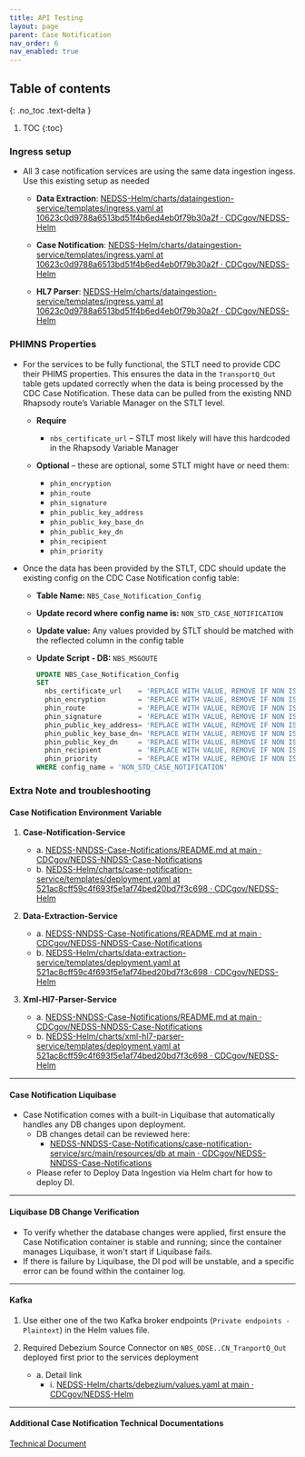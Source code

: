 ```yaml
---
title: API Testing
layout: page
parent: Case Notification
nav_order: 6
nav_enabled: true
---
```


## Table of contents
{: .no_toc .text-delta }

1. TOC
{:toc}

### Ingress setup

- All 3 case notification services are using the same data ingestion ingess. Use this existing setup as needed
  - **Data Extraction**: [NEDSS-Helm/charts/dataingestion-service/templates/ingress.yaml at 10623c0d9788a6513bd51f4b6ed4eb0f79b30a2f · CDCgov/NEDSS-Helm](https://github.com/CDCgov/NEDSS-Helm/blob/10623c0d9788a6513bd51f4b6ed4eb0f79b30a2f/charts/dataingestion-service/templates/ingress.yaml)

  - **Case Notification**: [NEDSS-Helm/charts/dataingestion-service/templates/ingress.yaml at 10623c0d9788a6513bd51f4b6ed4eb0f79b30a2f · CDCgov/NEDSS-Helm](https://github.com/CDCgov/NEDSS-Helm/blob/10623c0d9788a6513bd51f4b6ed4eb0f79b30a2f/charts/dataingestion-service/templates/ingress.yaml)

  - **HL7 Parser**: [NEDSS-Helm/charts/dataingestion-service/templates/ingress.yaml at 10623c0d9788a6513bd51f4b6ed4eb0f79b30a2f · CDCgov/NEDSS-Helm](https://github.com/CDCgov/NEDSS-Helm/blob/10623c0d9788a6513bd51f4b6ed4eb0f79b30a2f/charts/dataingestion-service/templates/ingress.yaml)

### PHIMNS Properties

- For the services to be fully functional, the STLT need to provide CDC their PHIMS properties. This ensures the data in the `TransportQ_Out` table gets updated correctly when the data is being processed by the CDC Case Notification. These data can be pulled from the existing NND Rhapsody route’s Variable Manager on the STLT level.

  - **Require**
    - `nbs_certificate_url` – STLT most likely will have this hardcoded in the Rhapsody Variable Manager

  - **Optional** – these are optional, some STLT might have or need them:
    - `phin_encryption`
    - `phin_route`
    - `phin_signature`
    - `phin_public_key_address`
    - `phin_public_key_base_dn`
    - `phin_public_key_dn`
    - `phin_recipient`
    - `phin_priority`

- Once the data has been provided by the STLT, CDC should update the existing config on the CDC Case Notification config table:

  - **Table Name:** `NBS_Case_Notification_Config`
  - **Update record where config name is:** `NON_STD_CASE_NOTIFICATION`
  - **Update value:** Any values provided by STLT should be matched with the reflected column in the config table

  - **Update Script - DB:** `NBS_MSGOUTE`

    ```sql
    UPDATE NBS_Case_Notification_Config
    SET
      nbs_certificate_url    = 'REPLACE WITH VALUE, REMOVE IF NON IS PROVIDED',
      phin_encryption        = 'REPLACE WITH VALUE, REMOVE IF NON IS PROVIDED',
      phin_route             = 'REPLACE WITH VALUE, REMOVE IF NON IS PROVIDED',
      phin_signature         = 'REPLACE WITH VALUE, REMOVE IF NON IS PROVIDED',
      phin_public_key_address= 'REPLACE WITH VALUE, REMOVE IF NON IS PROVIDED',
      phin_public_key_base_dn= 'REPLACE WITH VALUE, REMOVE IF NON IS PROVIDED',
      phin_public_key_dn     = 'REPLACE WITH VALUE, REMOVE IF NON IS PROVIDED',
      phin_recipient         = 'REPLACE WITH VALUE, REMOVE IF NON IS PROVIDED',
      phin_priority          = 'REPLACE WITH VALUE, REMOVE IF NON IS PROVIDED'
    WHERE config_name = 'NON_STD_CASE_NOTIFICATION'
    ```

### Extra Note and troubleshooting

#### Case Notification Environment Variable

1. **Case-Notification-Service**
   - a. [NEDSS-NNDSS-Case-Notifications/README.md at main · CDCgov/NEDSS-NNDSS-Case-Notifications](https://github.com/CDCgov/NEDSS-NNDSS-Case-Notifications/blob/main/README.md)  
   - b. [NEDSS-Helm/charts/case-notification-service/templates/deployment.yaml at 521ac8cff59c4f693f5e1af74bed20bd7f3c698 · CDCgov/NEDSS-Helm](https://github.com/CDCgov/NEDSS-Helm/blob/521ac8cff59c4f693f5e1af74bed20bd7f3c698/charts/case-notification-service/templates/deployment.yaml)

2. **Data-Extraction-Service**
   - a. [NEDSS-NNDSS-Case-Notifications/README.md at main · CDCgov/NEDSS-NNDSS-Case-Notifications](https://github.com/CDCgov/NEDSS-NNDSS-Case-Notifications/blob/main/README.md)  
   - b. [NEDSS-Helm/charts/data-extraction-service/templates/deployment.yaml at 521ac8cff59c4f693f5e1af74bed20bd7f3c698 · CDCgov/NEDSS-Helm](https://github.com/CDCgov/NEDSS-Helm/blob/521ac8cff59c4f693f5e1af74bed20bd7f3c698/charts/data-extraction-service/templates/deployment.yaml)

3. **Xml-Hl7-Parser-Service**
   - a. [NEDSS-NNDSS-Case-Notifications/README.md at main · CDCgov/NEDSS-NNDSS-Case-Notifications](https://github.com/CDCgov/NEDSS-NNDSS-Case-Notifications/blob/main/README.md)  
   - b. [NEDSS-Helm/charts/xml-hl7-parser-service/templates/deployment.yaml at 521ac8cff59c4f693f5e1af74bed20bd7f3c698 · CDCgov/NEDSS-Helm](https://github.com/CDCgov/NEDSS-Helm/blob/521ac8cff59c4f693f5e1af74bed20bd7f3c698/charts/xml-hl7-parser-service/templates/deployment.yaml)

---

#### Case Notification Liquibase

- Case Notification comes with a built-in Liquibase that automatically handles any DB changes upon deployment.
  - DB changes detail can be reviewed here:  
    - [NEDSS-NNDSS-Case-Notifications/case-notification-service/src/main/resources/db at main · CDCgov/NEDSS-NNDSS-Case-Notifications](https://github.com/CDCgov/NEDSS-NNDSS-Case-Notifications/tree/main/case-notification-service/src/main/resources/db)
  - Please refer to Deploy Data Ingestion via Helm chart for how to deploy DI.

---

#### Liquibase DB Change Verification

- To verify whether the database changes were applied, first ensure the Case Notification container is stable and running; since the container manages Liquibase, it won't start if Liquibase fails.
- If there is failure by Liquibase, the DI pod will be unstable, and a specific error can be found within the container log.

---

#### Kafka

1. Use either one of the two Kafka broker endpoints (`Private endpoints - Plaintext`) in the Helm values file.

2. Required Debezium Source Connector on `NBS_ODSE..CN_TranportQ_Out` deployed first prior to the services deployment  
   - a. Detail link  
      - i. [NEDSS-Helm/charts/debezium/values.yaml at main · CDCgov/NEDSS-Helm](https://github.com/CDCgov/NEDSS-Helm/blob/main/charts/debezium/values.yaml)

---

#### Additional Case Notification Technical Documentations

[Technical Document ](docs/Technical%20Document.pdf)
